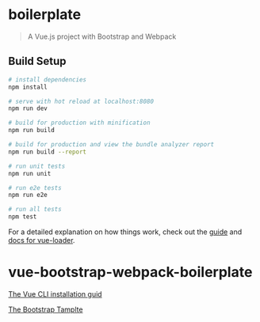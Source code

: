 # boilerplate

> A Vue.js project with Bootstrap and Webpack

## Build Setup

``` bash
# install dependencies
npm install

# serve with hot reload at localhost:8080
npm run dev

# build for production with minification
npm run build

# build for production and view the bundle analyzer report
npm run build --report

# run unit tests
npm run unit

# run e2e tests
npm run e2e

# run all tests
npm test
```

For a detailed explanation on how things work, check out the [guide](http://vuejs-templates.github.io/webpack/) and [docs for vue-loader](http://vuejs.github.io/vue-loader).
# vue-bootstrap-webpack-boilerplate

[The Vue CLI installation guid](https://vuejs.org/v2/guide/installation.html#CLI)

[The Bootstrap Tamplte](https://startbootstrap.com/template-overviews/agency/)
